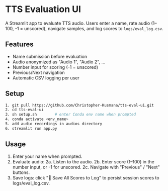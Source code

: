 # TTS Evaluation UI

A Streamlit app to evaluate TTS audio. Users enter a name, rate audio (1–100, -1 = unscored), navigate samples, and log scores to `logs/eval_log.csv`.

## Features
- Name submission before evaluation  
- Audio anonymized as "Audio 1", "Audio 2", …  
- Number input for scoring (-1 = unscored)  
- Previous/Next navigation  
- Automatic CSV logging per user  

## Setup
```bash
1. git pull https://github.com/Christopher-Kusmana/tts-eval-ui.git
2. cd tts-eval-ui
3. sh setup.sh        # enter Conda env name when prompted
4. conda activate <env_name>
5. add audio recordings in audios directory  
6. streamlit run app.py
```

## Usage


1. Enter your name when prompted.
2. Evaluate audio:
  2a. Listen to the audio.
  2b. Enter score (1–100) in the number input, or -1 for unscored.
  2c. Navigate with "Previous" / "Next" buttons.
3. Save logs: click "💾 Save All Scores to Log" to persist session scores to logs/eval_log.csv.
